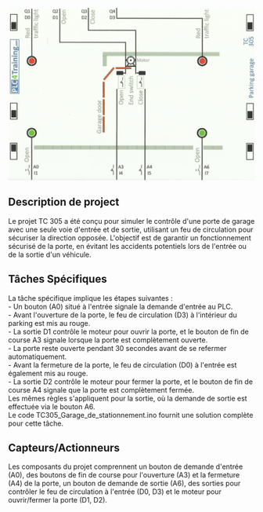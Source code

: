 <p align="center">
<img width="700" height="" src="https://github.com/DexterTaha/Controllino-PLC-Sample/blob/main/Training%20Card%20Picture/305.jpg">
</p>
<h2>Description de project</h2>
<p>
  Le projet TC 305 a été conçu pour simuler le contrôle d'une porte de garage avec une seule voie d'entrée et de sortie, utilisant un feu de circulation pour sécuriser la direction opposée. L'objectif est de garantir un fonctionnement sécurisé de la porte, en évitant les accidents potentiels lors de l'entrée ou de la sortie d'un véhicule.
</p>
<h2>Tâches Spécifiques</h2>
<p>
  La tâche spécifique implique les étapes suivantes :<br>
- Un bouton (A0) situé à l'entrée signale la demande d'entrée au PLC.<br>
- Avant l'ouverture de la porte, le feu de circulation (D3) à l'intérieur du parking est mis au rouge.<br>
- La sortie D1 contrôle le moteur pour ouvrir la porte, et le bouton de fin de course A3 signale lorsque la porte est complètement ouverte.<br>
- La porte reste ouverte pendant 30 secondes avant de se refermer automatiquement.<br>
- Avant la fermeture de la porte, le feu de circulation (D0) à l'entrée est également mis au rouge.<br>
- La sortie D2 contrôle le moteur pour fermer la porte, et le bouton de fin de course A4 signale que la porte est complètement fermée.<br>
  Les mêmes règles s'appliquent pour la sortie, où la demande de sortie est effectuée via le bouton A6.<br>
  Le code TC305_Garage_de_stationnement.ino fournit une solution complète pour cette tâche.<br>
</p>
<h2>Capteurs/Actionneurs</h2>
<p>
  Les composants du projet comprennent un bouton de demande d'entrée (A0), des boutons de fin de course pour l'ouverture (A3) et la fermeture (A4) de la porte, un bouton de demande de sortie (A6), des sorties pour contrôler le feu de circulation à l'entrée (D0, D3) et le moteur pour ouvrir/fermer la porte (D1, D2).
</p>
